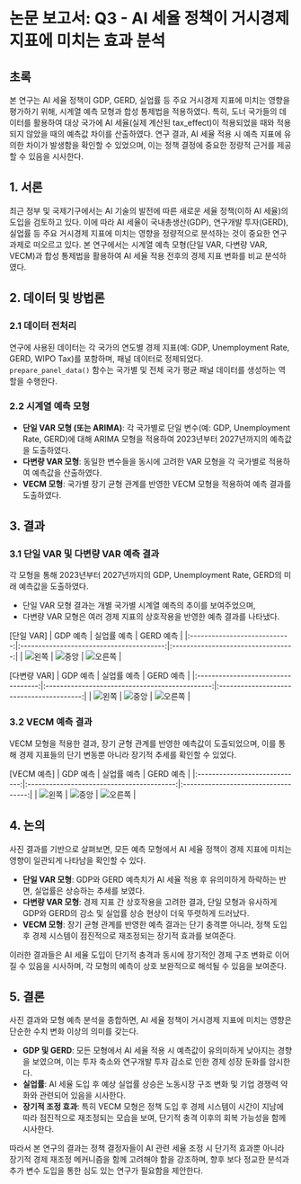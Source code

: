 # 논문 보고서: Q3 - AI 세율 정책이 거시경제 지표에 미치는 효과 분석

## 초록
본 연구는 AI 세율 정책이 GDP, GERD, 실업률 등 주요 거시경제 지표에 미치는 영향을 평가하기 위해, 시계열 예측 모형과 합성 통제법을 적용하였다. 특히, 도너 국가들의 데이터를 활용하여 대상 국가에 AI 세율(실제 계산된 tax_effect)이 적용되었을 때와 적용되지 않았을 때의 예측값 차이를 산출하였다. 연구 결과, AI 세율 적용 시 예측 지표에 유의한 차이가 발생함을 확인할 수 있었으며, 이는 정책 결정에 중요한 정량적 근거를 제공할 수 있음을 시사한다.

## 1. 서론
최근 정부 및 국제기구에서는 AI 기술의 발전에 따른 새로운 세율 정책(이하 AI 세율)의 도입을 검토하고 있다. 이에 따라 AI 세율이 국내총생산(GDP), 연구개발 투자(GERD), 실업률 등 주요 거시경제 지표에 미치는 영향을 정량적으로 분석하는 것이 중요한 연구 과제로 떠오르고 있다. 본 연구에서는 시계열 예측 모형(단일 VAR, 다변량 VAR, VECM)과 합성 통제법을 활용하여 AI 세율 적용 전후의 경제 지표 변화를 비교 분석하였다.

## 2. 데이터 및 방법론

### 2.1 데이터 전처리
연구에 사용된 데이터는 각 국가의 연도별 경제 지표(예: GDP, Unemployment Rate, GERD, WIPO Tax)를 포함하며, 패널 데이터로 정제되었다.  
`prepare_panel_data()` 함수는 국가별 및 전체 국가 평균 패널 데이터를 생성하는 역할을 수행한다.

### 2.2 시계열 예측 모형
- **단일 VAR 모형 (또는 ARIMA)**: 각 국가별로 단일 변수(예: GDP, Unemployment Rate, GERD)에 대해 ARIMA 모형을 적용하여 2023년부터 2027년까지의 예측값을 도출하였다.
- **다변량 VAR 모형**: 동일한 변수들을 동시에 고려한 VAR 모형을 각 국가별로 적용하여 예측값을 산출하였다.
- **VECM 모형**: 국가별 장기 균형 관계를 반영한 VECM 모형을 적용하여 예측 결과를 도출하였다.

## 3. 결과

### 3.1 단일 VAR 및 다변량 VAR 예측 결과
각 모형을 통해 2023년부터 2027년까지의 GDP, Unemployment Rate, GERD의 미래 예측값을 도출하였다.  
- 단일 VAR 모형 결과는 개별 국가별 시계열 예측의 추이를 보여주었으며,  
- 다변량 VAR 모형은 여러 경제 지표의 상호작용을 반영한 예측 결과를 나타냈다.

[단일 VAR]
|         GDP 예측              |           실업률 예측                    |            GERD 예측               |
|:----------------------------:|:----------------------------------------:|:----------------------------------:|
| ![왼쪽](../img/R_VAR_GDP.png) | ![중앙](../img/R_VAR_Unemployment.png)   | ![오른쪽](../img/R_VAR_GERD.png)   |

[다변량 VAR]
|              GDP 예측               |                 실업률 예측                    |                 GERD 예측                 |
|:----------------------------------:|:----------------------------------------------:|:----------------------------------------:|
| ![왼쪽](../img/R_Multi_VAR_GDP.png) | ![중앙](../img/R_Multi_VAR_Unemployment.png)   | ![오른쪽](../img/R_Multi_VAR_GERD.png)   |

### 3.2 VECM 예측 결과
VECM 모형을 적용한 결과, 장기 균형 관계를 반영한 예측값이 도출되었으며, 이를 통해 경제 지표들의 단기 변동뿐 아니라 장기적 추세를 확인할 수 있었다.

[VECM 예측]
|             GDP 예측           |               실업률 예측                 |              GERD 예측               |
|:-----------------------------:|:-----------------------------------------:|:-----------------------------------:|
| ![왼쪽](../img/R_VECM_GDP.png) | ![중앙](../img/R_VECM_Unemployment.png)   | ![오른쪽](../img/R_VECM_GERD.png)   |

## 4. 논의
사진 결과를 기반으로 살펴보면, 모든 예측 모형에서 AI 세율 정책이 경제 지표에 미치는 영향이 일관되게 나타남을 확인할 수 있다.  
- **단일 VAR 모형**: GDP와 GERD 예측치가 AI 세율 적용 후 유의미하게 하락하는 반면, 실업률은 상승하는 추세를 보였다.  
- **다변량 VAR 모형**: 경제 지표 간 상호작용을 고려한 결과, 단일 모형과 유사하게 GDP와 GERD의 감소 및 실업률 상승 현상이 더욱 뚜렷하게 드러났다.  
- **VECM 모형**: 장기 균형 관계를 반영한 예측 결과는 단기 충격뿐 아니라, 정책 도입 후 경제 시스템이 점진적으로 재조정되는 장기적 효과를 보여준다.  

이러한 결과들은 AI 세율 도입이 단기적 충격과 동시에 장기적인 경제 구조 변화로 이어질 수 있음을 시사하며, 각 모형의 예측이 상호 보완적으로 해석될 수 있음을 보여준다.

## 5. 결론
사진 결과와 모형 예측 분석을 종합하면, AI 세율 정책이 거시경제 지표에 미치는 영향은 단순한 수치 변화 이상의 의미를 갖는다.  
- **GDP 및 GERD**: 모든 모형에서 AI 세율 적용 시 예측값이 유의미하게 낮아지는 경향을 보였으며, 이는 투자 축소와 연구개발 투자 감소로 인한 경제 성장 둔화를 암시한다.
- **실업률**: AI 세율 도입 후 예상 실업률 상승은 노동시장 구조 변화 및 기업 경쟁력 약화와 관련되어 있음을 시사한다. 
- **장기적 조정 효과**: 특히 VECM 모형은 정책 도입 후 경제 시스템이 시간이 지남에 따라 점진적으로 재조정되는 모습을 보여, 단기적 충격 이후의 회복 가능성을 함께 시사한다.

따라서 본 연구의 결과는 정책 결정자들이 AI 관련 세율 조정 시 단기적 효과뿐 아니라 장기적 경제 재조정 메커니즘을 함께 고려해야 함을 강조하며, 향후 보다 정교한 분석과 추가 변수 도입을 통한 심도 있는 연구가 필요함을 제안한다.